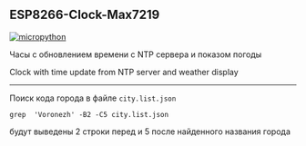 ## ESP8266-Clock-Max7219

[![micropython](https://user-images.githubusercontent.com/13176091/53680744-4dfcc080-3ce8-11e9-94e1-c7985181d6a5.png)](https://micropython.org/)  

Часы с обновлением времени с NTP сервера и показом погоды

Clock with time update from NTP server and weather display

***

Поиск кода города в файле ```city.list.json```

```grep  'Voronezh' -B2 -C5 city.list.json```

будут выведены 2 строки перед и 5 после найденного названия города  


